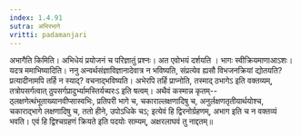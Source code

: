 ```yaml
---
index: 1.4.91
sutra: अभिरभागे
vritti: padamanjari
---
```


 अभागैति किमिति। अभिधेयं प्रयोजनं च परिज्ञातुं प्रश्नः। अत एवोभयं दर्शयति । भागः स्वीक्रियमाणाआऽशः। यदत्र ममाभिष्यादिति। ननु अन्वर्थसंज्ञाविज्ञानादेवात्र न भविष्यति, संप्रत्येव ह्यसौ विभजनक्रियां द्योतयति? प्रत्यादीनामपि तर्हि न स्याद्? वचनाद्भविष्यति। अभेरपि तर्हि प्राप्नोति, तस्माद् ठभागेऽ इति वक्तव्यम्, तत्रोपसर्गत्वात् ठुपसर्गप्रादुर्भ्यामस्तिर्यच्परःऽ इति षत्वम्। अथैवं कस्मान्न कृतम्--ठ्लक्षणेत्थंभूताख्यानवीप्सास्वभिः, प्रतिपरी भागे च, चकाराल्लक्षणादिषु च, अनुर्लक्षणतृतीयार्थयोश्च, चकाराद्भागे लक्षणादिषु च, ततो हीने, उपोऽधिके चऽ; इत्येवं हि द्विरनोर्ग्रहणम्, अभाग इति च न वक्तव्यं भवति। एवं हि द्विश्चग्रहणं क्रियते इति पदयोः साम्यम्, अक्षरलाघवं तु नाद्दतम्॥